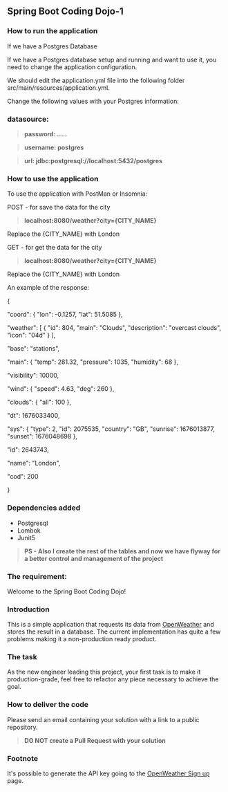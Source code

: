 Spring Boot Coding Dojo-1
---
### How to run the application
If we have a Postgres Database

If we have a Postgres database setup and running and want to use it, you need to change the application configuration.

We should edit the application.yml file into the following folder src/main/resources/application.yml.

Change the following values with your Postgres information:

### datasource:

>**password: .....**

>**username: postgres**

>**url: jdbc:postgresql://localhost:5432/postgres**



### How to use the application
To use the application with PostMan or Insomnia:

POST - for save the data for the city

>**localhost:8080/weather?city={CITY_NAME}**

Replace the {CITY_NAME} with London

GET - for get the data for the city

>**localhost:8080/weather?city={CITY_NAME}**

Replace the {CITY_NAME} with London

An example of the response:

{

"coord": {
"lon": -0.1257,
"lat": 51.5085
},

"weather": [
{
"id": 804,
"main": "Clouds",
"description": "overcast clouds",
"icon": "04d"
}
],

"base": "stations",

"main": {
"temp": 281.32,
"pressure": 1035,
"humidity": 68
},

"visibility": 10000,

"wind": {
"speed": 4.63,
"deg": 260
},

"clouds": {
"all": 100
},

"dt": 1676033400,

"sys": {
"type": 2,
"id": 2075535,
"country": "GB",
"sunrise": 1676013877,
"sunset": 1676048698
},

"id": 2643743,

"name": "London",

"cod": 200

}

### Dependencies added
* Postgresql
* Lombok
* Junit5


>**PS - Also I create the rest of the tables and now we have flyway for a better control and management of the project**


### The requirement:


Welcome to the Spring Boot Coding Dojo!

### Introduction

This is a simple application that requests its data from [OpenWeather](https://openweathermap.org/) and stores the result in a database. The current implementation has quite a few problems making it a non-production ready product.

### The task

As the new engineer leading this project, your first task is to make it production-grade, feel free to refactor any piece
necessary to achieve the goal.

### How to deliver the code

Please send an email containing your solution with a link to a public repository.

>**DO NOT create a Pull Request with your solution** 

### Footnote
It's possible to generate the API key going to the [OpenWeather Sign up](https://openweathermap.org/appid) page.


